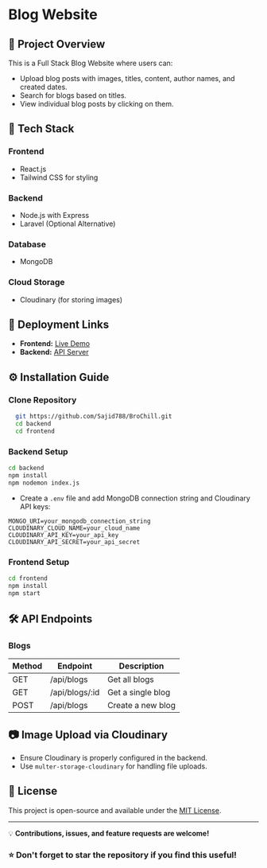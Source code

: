# Blog Website

## 📌 Project Overview
This is a Full Stack Blog Website where users can:
- Upload blog posts with images, titles, content, author names, and created dates.
- Search for blogs based on titles.
- View individual blog posts by clicking on them.

## 🚀 Tech Stack
### **Frontend**
- React.js 
- Tailwind CSS for styling

### **Backend**
- Node.js with Express
- Laravel (Optional Alternative)

### **Database**
- MongoDB 

### **Cloud Storage**
- Cloudinary (for storing images)

## 🔗 **Deployment Links**
- **Frontend:** [Live Demo](https://bro-chill-1f3m.vercel.app)
- **Backend:** [API Server](https://bro-chill-henna.vercel.app)

## ⚙️ **Installation Guide**
### **Clone Repository**
```bash
  git https://github.com/Sajid788/BroChill.git
  cd backend
  cd frontend
```

### **Backend Setup**
```bash
cd backend
npm install
npm nodemon index.js
```
- Create a `.env` file and add MongoDB connection string and Cloudinary API keys:
```env
MONGO_URI=your_mongodb_connection_string
CLOUDINARY_CLOUD_NAME=your_cloud_name
CLOUDINARY_API_KEY=your_api_key
CLOUDINARY_API_SECRET=your_api_secret
```

### **Frontend Setup**
```bash
cd frontend
npm install
npm start
```
## 🛠 **API Endpoints**
### **Blogs**
| Method | Endpoint         | Description            |
|--------|----------------|------------------------|
| GET    | /api/blogs      | Get all blogs          |
| GET    | /api/blogs/:id  | Get a single blog      |
| POST   | /api/blogs      | Create a new blog      |

## 📷 **Image Upload via Cloudinary**
- Ensure Cloudinary is properly configured in the backend.
- Use `multer-storage-cloudinary` for handling file uploads.

## 📜 **License**
This project is open-source and available under the [MIT License](LICENSE).

---

💡 **Contributions, issues, and feature requests are welcome!**

### ⭐ **Don't forget to star the repository if you find this useful!**
